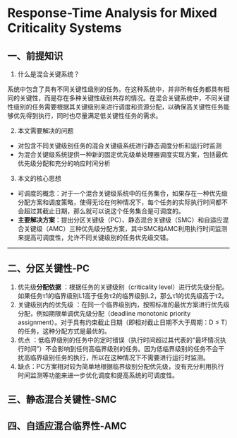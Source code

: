 # Response-Time Analysis for Mixed Criticality Systems

## 一、前提知识

1. 什么是混合关键系统？

系统中包含了具有不同关键性级别的任务。在这种系统中，并非所有任务都具有相同的关键性，而是存在多种关键性级别共存的情况。在混合关键系统中，不同关键性级别的任务需要根据其关键级别来进行调度和资源分配，以确保高关键性任务能够优先得到执行，同时也尽量满足低关键性任务的需求。

2. 本文需要解决的问题

- 对包含不同关键级别任务的混合关键级系统进行静态调度分析和运行时监测
- 为混合关键级系统提供一种新的固定优先级单处理器调度实现方案，包括最优优先级分配和充分的响应时间分析

3. 本文的核心思想

* 可调度的概念：对于一个混合关键级系统中的任务集合，如果存在一种优先级分配方案和调度策略，使得无论在何种情况下，每个任务的实际执行时间都不会超过其截止日期，那么就可以说这个任务集合是可调度的。
* **主要解决方案**：提出分区关键级（PC）、静态混合关键级（SMC）和自适应混合关键级（AMC）三种优先级分配方案，其中SMC和AMC利用执行时间监测来提高可调度性，允许不同关键级别的任务优先级交错。

---

## 二、分区关键性-PC

1. 优先级**分配依据** ：根据任务的关键级别（criticality level）进行优先级分配。如果任务τ1的临界级别L1高于任务τ2的临界级别L2，那么τ1的优先级高于τ2。
2. 关键级别内的优先级 ：在同一个临界级别内，按照标准的最优方案进行优先级分配，例如期限单调优先级分配（deadline monotonic priority assignment）。对于具有约束截止日期（即相对截止日期不大于周期：D ≤ T）的任务，这种分配方式是最优的。
3. 优点 ：低临界级别的任务中的定时错误（执行时间超过其代表的“最坏情况执行时间”）不会影响到任何高临界级别的任务。因为低临界级别的任务不会干扰高临界级别任务的执行，所以在这种情况下不需要进行运行时监测。
4. 缺点：PC方案相对较为简单地根据临界级别分配优先级，没有充分利用执行时间监测等功能来进一步优化调度和提高系统的可调度性。

## 三、静态混合关键性-SMC

## 四、自适应混合临界性-AMC
